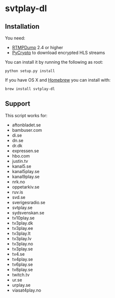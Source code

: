 svtplay-dl
==========
Installation
------------
You need:

* [RTMPDump](http://rtmpdump.mplayerhq.hu/) 2.4 or higher
* [PyCrypto](https://www.dlitz.net/software/pycrypto/) to download encrypted HLS streams

You can install it by running the following as root:

    python setup.py install

If you have OS X and [Homebrew](http://brew.sh/)
you can install with:

    brew install svtplay-dl

Support
-------
This script works for:

* aftonbladet.se
* bambuser.com
* di.se
* dn.se
* dr.dk
* expressen.se
* hbo.com
* justin.tv
* kanal5.se
* kanal5play.se
* kanal9play.se
* nrk.no
* oppetarkiv.se
* ruv.is
* svd.se
* sverigesradio.se
* svtplay.se
* sydsvenskan.se
* tv10play.se
* tv3play.dk
* tv3play.ee
* tv3play.lt
* tv3play.lv
* tv3play.no
* tv3play.se
* tv4.se
* tv4play.se
* tv6play.se
* tv8play.se
* twitch.tv
* ur.se
* urplay.se
* viasat4play.no
